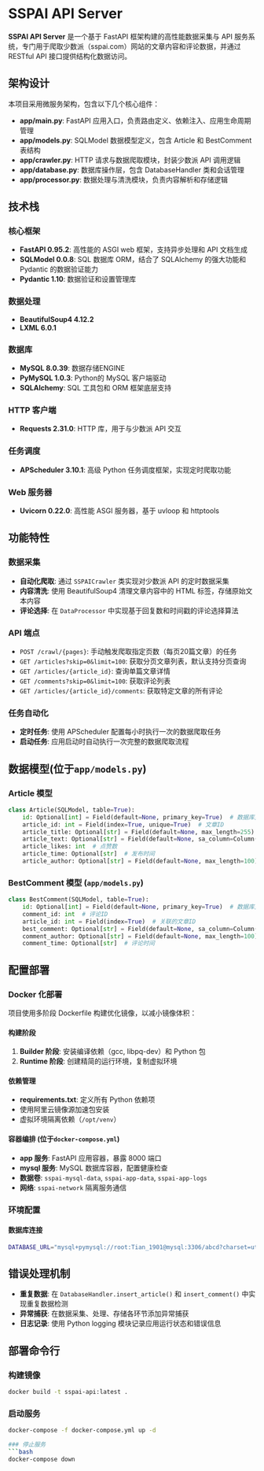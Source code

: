 # SSPAI API Server

**SSPAI API Server** 是一个基于 FastAPI 框架构建的高性能数据采集与 API 服务系统，专门用于爬取少数派（sspai.com）网站的文章内容和评论数据，并通过 RESTful API 接口提供结构化数据访问。

## 架构设计

本项目采用微服务架构，包含以下几个核心组件：

- **app/main.py**: FastAPI 应用入口，负责路由定义、依赖注入、应用生命周期管理
- **app/models.py**: SQLModel 数据模型定义，包含 Article 和 BestComment 表结构
- **app/crawler.py**: HTTP 请求与数据爬取模块，封装少数派 API 调用逻辑
- **app/database.py**: 数据库操作层，包含 DatabaseHandler 类和会话管理
- **app/processor.py**: 数据处理与清洗模块，负责内容解析和存储逻辑

## 技术栈

### 核心框架
- **FastAPI 0.95.2**: 高性能的 ASGI web 框架，支持异步处理和 API 文档生成
- **SQLModel 0.0.8**: SQL 数据库 ORM，结合了 SQLAlchemy 的强大功能和 Pydantic 的数据验证能力
- **Pydantic 1.10**: 数据验证和设置管理库

### 数据处理
- **BeautifulSoup4 4.12.2**
- **LXML 6.0.1**
### 数据库
- **MySQL 8.0.39**: 数据存储ENGINE
- **PyMySQL 1.0.3**: Python的 MySQL 客户端驱动
- **SQLAlchemy**: SQL 工具包和 ORM 框架底层支持

### HTTP 客户端
- **Requests 2.31.0**: HTTP 库，用于与少数派 API 交互

### 任务调度
- **APScheduler 3.10.1**: 高级 Python 任务调度框架，实现定时爬取功能

### Web 服务器
- **Uvicorn 0.22.0**: 高性能 ASGI 服务器，基于 uvloop 和 httptools

## 功能特性

### 数据采集
- **自动化爬取**: 通过 `SSPAICrawler` 类实现对少数派 API 的定时数据采集
- **内容清洗**: 使用 BeautifulSoup4 清理文章内容中的 HTML 标签，存储原始文本内容
- **评论选择**: 在 `DataProcessor` 中实现基于回复数和时间戳的评论选择算法

### API 端点
- `POST /crawl/{pages}`: 手动触发爬取指定页数（每页20篇文章）的任务
- `GET /articles?skip=0&limit=100`: 获取分页文章列表，默认支持分页查询
- `GET /articles/{article_id}`: 查询单篇文章详情
- `GET /comments?skip=0&limit=100`: 获取评论列表
- `GET /articles/{article_id}/comments`: 获取特定文章的所有评论

### 任务自动化
- **定时任务**: 使用 APScheduler 配置每小时执行一次的数据爬取任务
- **启动任务**: 应用启动时自动执行一次完整的数据爬取流程

## 数据模型(位于`app/models.py`)

### Article 模型 
```python
class Article(SQLModel, table=True):
    id: Optional[int] = Field(default=None, primary_key=True)  # 数据库主键
    article_id: int = Field(index=True, unique=True)  # 文章ID
    article_title: Optional[str] = Field(default=None, max_length=255)  # 文章标题
    article_text: Optional[str] = Field(default=None, sa_column=Column(LONGTEXT))  # 文章内容
    article_likes: int  # 点赞数
    article_time: Optional[str]  # 发布时间
    article_author: Optional[str] = Field(default=None, max_length=100)  # 作者名
```

### BestComment 模型 (`app/models.py`)
```python
class BestComment(SQLModel, table=True):
    id: Optional[int] = Field(default=None, primary_key=True)  # 数据库主键
    comment_id: int  # 评论ID
    article_id: int = Field(index=True)  # 关联的文章ID
    best_comment: Optional[str] = Field(default=None, sa_column=Column(LONGTEXT))  # 评论内容
    comment_author: Optional[str] = Field(default=None, max_length=100)  # 评论作者
    comment_time: Optional[str]  # 评论时间
```

## 配置部署

### Docker 化部署

项目使用多阶段 Dockerfile 构建优化镜像，以减小镜像体积：

#### 构建阶段
1. **Builder 阶段**: 安装编译依赖（gcc, libpq-dev）和 Python 包
2. **Runtime 阶段**: 创建精简的运行环境，复制虚拟环境

#### 依赖管理
- **requirements.txt**: 定义所有 Python 依赖项
- 使用阿里云镜像源加速包安装
- 虚拟环境隔离依赖（`/opt/venv`）

#### 容器编排 (位于`docker-compose.yml`)
- **app 服务**: FastAPI 应用容器，暴露 8000 端口
- **mysql 服务**: MySQL 数据库容器，配置健康检查
- **数据卷**: `sspai-mysql-data`, `sspai-app-data`, `sspai-app-logs`
- **网络**: `sspai-network` 隔离服务通信

### 环境配置

#### 数据库连接
```bash
DATABASE_URL="mysql+pymysql://root:Tian_1901@mysql:3306/abcd?charset=utf8mb4"
```

## 错误处理机制

- **重复数据**: 在 `DatabaseHandler.insert_article()` 和 `insert_comment()` 中实现重复数据检测
- **异常捕获**: 在数据采集、处理、存储各环节添加异常捕获
- **日志记录**: 使用 Python logging 模块记录应用运行状态和错误信息


## 部署命令行

### 构建镜像
```bash
docker build -t sspai-api:latest .
```

### 启动服务
```bash
docker-compose -f docker-compose.yml up -d

### 停止服务
```bash
docker-compose down
```

